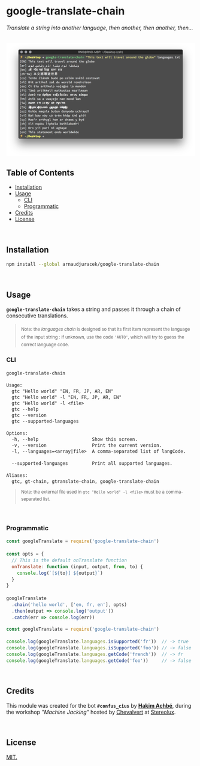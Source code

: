# google-translate-chain

*Translate a string into another language, then another, then another, then...*

<br>

<img src="https://raw.githubusercontent.com/arnaudjuracek/google-translate-chain/assets/preview.png" alt="preview">

<br>

## Table of Contents
- [Installation](#installation)
- [Usage](#usage)
  - [CLI](#cli)
  - [Programmatic](#programmatic)
- [Credits](#credits)
- [License](#license)

<br>

## Installation

```sh
npm install --global arnaudjuracek/google-translate-chain
```

<br>

## Usage

**`google-translate-chain`** takes a string and passes it through a chain of consecutive translations.   
> <sub>Note: the _languages chain_ is designed so that its first item represent the language of the input string : if unknown, use the code `'AUTO'`, which will try to guess the correct language code.</sub> 

### CLI 
```
google-translate-chain

Usage:
  gtc "Hello world" "EN, FR, JP, AR, EN"
  gtc "Hello world" -l "EN, FR, JP, AR, EN"
  gtc "Hello world" -l <file>
  gtc --help
  gtc --version
  gtc --supported-languages

Options:
  -h, --help                    Show this screen.
  -v, --version                 Print the current version.
  -l, --languages=<array|file>  A comma-separated list of langCode.

  --supported-languages         Print all supported languages.

Aliases:
  gtc, gt-chain, gtranslate-chain, google-translate-chain
```
> <sup>Note: the external file used in `gtc "Hello world" -l <file>` must be a comma-separated list.
</sup>

<br>

### Programmatic

```js
const googleTranslate = require('google-translate-chain')

const opts = {
  // This is the default onTranslate function
  onTranslate: function (input, output, from, to) {
    console.log(`[${to}] ${output}`)
  }
}

googleTranslate
  .chain('hello world', ['en, fr, en'], opts)
  .then(output => console.log('output'))
  .catch(err => console.log(err))
```

```js
const googleTranslate = require('google-translate-chain')

console.log(googleTranslate.languages.isSupported('fr'))  // -> true
console.log(googleTranslate.languages.isSupported('foo')) // -> false
console.log(googleTranslate.languages.getCode('french'))  // -> fr
console.log(googleTranslate.languages.getCode('foo'))     // -> false
```

<br>

## Credits

This module was created for the bot **`#confus_cius`** by **[Hakim Achbé](https://www.instagram.com/hakim_achbe/)**, during the workshop _"Machine Jacking"_ hosted by [Chevalvert](http://chevalvert.fr) at [Stereolux](https://www.stereolux.org/agenda/workshop-machine-jacking).

<br>

## License
[MIT.](https://tldrlegal.com/license/mit-license)
